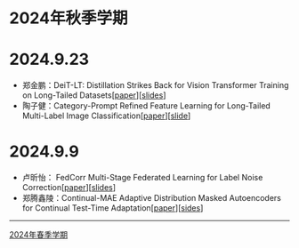 # 2024年秋季学期
# 2024.9.23
- 郑金鹏：DeiT-LT: Distillation Strikes Back for Vision Transformer Training on Long-Tailed Datasets[[paper](https://openaccess.thecvf.com/content/CVPR2024/papers/Rangwani_DeiT-LT_Distillation_Strikes_Back_for_Vision_Transformer_Training_on_Long-Tailed_CVPR_2024_paper.pdf)][[slides](./assets/slides/2024.9.23组会%20郑金鹏.pdf)]
- 陶子健：Category-Prompt Refined Feature Learning for Long-Tailed Multi-Label Image Classification[[paper](./assets/papers/Category-Prompt%20Refined%20Feature%20Learning%20for%20Long-Tailed%20Multi-Label%20Image%20Classification-acmmm2024.pdf)][[slide](./assets/slides/2024.9.23组会%20陶子健.pdf)]

# 2024.9.9
- 卢昕怡： FedCorr Multi-Stage Federated Learning for Label Noise Correction[[paper](./assets/papers/FedCorr_Multi-Stage_Federated_Learning_for_Label_Noise_Correction.pdf)][[slides](./assets/slides/2024.9.9%20卢昕怡.pdf)]
- 郑腾鑫陵：Continual-MAE Adaptive Distribution Masked Autoencoders for Continual Test-Time Adaptation[[paper](./assets/papers/Continual-MAE_Adaptive_Distribution_Masked_Autoencoders_for_Continual_Test-Time_Adaptation.pdf)][[sides](./assets/slides/2024.9.9%20郑腾鑫陵.pdf)]
---

[2024年春季学期](./2024-spring.md)
